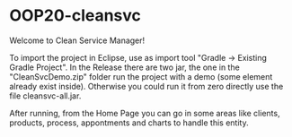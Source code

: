 # OOP20-cleansvc
Welcome to Clean Service Manager!

To import the project in Eclipse, use as import tool "Gradle -> Existing Gradle Project".
In the Release there are two jar, the one in the "CleanSvcDemo.zip" folder run the project with a demo (some element already exist inside).
Otherwise you could run it from zero directly use the file cleansvc-all.jar.

After running, from the Home Page you can go in some areas like clients, products, process, appontments and charts to handle this entity.
